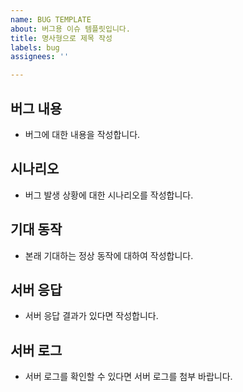 ```yaml
---
name: BUG TEMPLATE
about: 버그용 이슈 템플릿입니다.
title: 명사형으로 제목 작성
labels: bug
assignees: ''

---
```


## 버그 내용
- 버그에 대한 내용을 작성합니다.
## 시나리오
- 버그 발생 상황에 대한 시나리오를 작성합니다.
## 기대 동작
- 본래 기대하는 정상 동작에 대하여 작성합니다.
## 서버 응답
- 서버 응답 결과가 있다면 작성합니다.
## 서버 로그
- 서버 로그를 확인할 수 있다면 서버 로그를 첨부 바랍니다.
